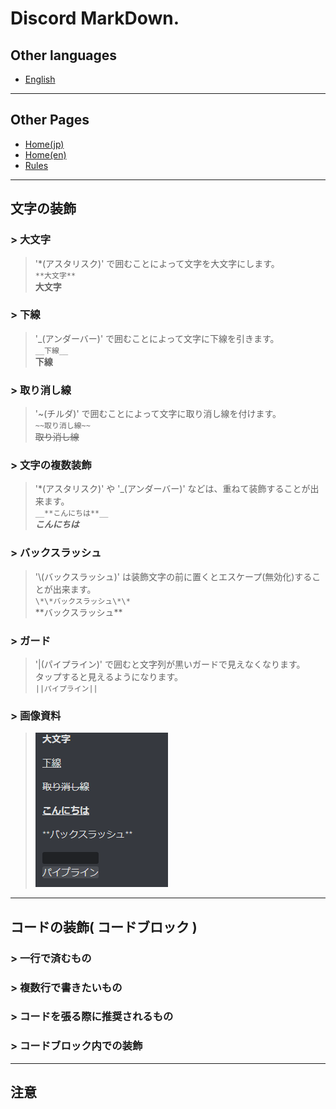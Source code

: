 # Discord MarkDown.

## Other languages

- [English](/mark_en)

***

## Other Pages

- [Home(jp)](/index)
- [Home(en)](/index_en)
- [Rules](/rules)

***

## 文字の装飾

### > 大文字

> '\*(アスタリスク)' で囲むことによって文字を大文字にします。  
> `**大文字**`  
> **大文字**

### > 下線

> '\_(アンダーバー)' で囲むことによって文字に下線を引きます。  
> `__下線__`  
> __下線__

### > 取り消し線

> '\~(チルダ)' で囲むことによって文字に取り消し線を付けます。  
> `~~取り消し線~~`  
> ~~取り消し線~~  

### > 文字の複数装飾

> '\*(アスタリスク)' や '\_(アンダーバー)' などは、重ねて装飾することが出来ます。  
> `__**こんにちは**__`  
> _**こんにちは**_  

### > バックスラッシュ

> '\\(バックスラッシュ)' は装飾文字の前に置くとエスケープ(無効化)することが出来ます。  
> `\*\*バックスラッシュ\*\*`  
> \*\*バックスラッシュ\*\*  

### > ガード

> '|(パイプライン)' で囲むと文字列が黒いガードで見えなくなります。  
> タップすると見えるようになります。  
> `||パイプライン||`  

### > 画像資料

> ![MarkDown for Discord](assets/markdown.png)

***

## コードの装飾( コードブロック )

### > 一行で済むもの

### > 複数行で書きたいもの

### > コードを張る際に推奨されるもの

### > コードブロック内での装飾

***

## 注意